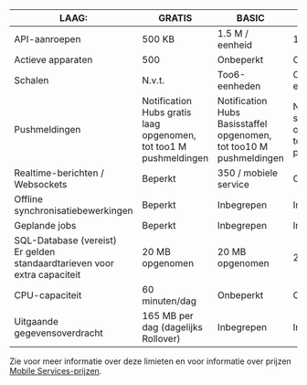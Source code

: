 
| LAAG: | GRATIS | BASIC | STANDARD |
| --- | --- | --- | --- |
| API-aanroepen |500 KB |1.5 M / eenheid |15 M / eenheid |
| Actieve apparaten |500 |Onbeperkt |Onbeperkt |
| Schalen |N.v.t. |Too6-eenheden |Onbeperkte eenheden |
| Pushmeldingen |Notification Hubs gratis laag opgenomen, tot too1 M pushmeldingen |Notification Hubs Basisstaffel opgenomen, tot too10 M pushmeldingen |Notification Hubs standaardcategorie opgenomen, tot too10 M pushmeldingen |
| Realtime-berichten /<br/>Websockets |Beperkt |350 / mobiele service |Onbeperkt |
| Offline synchronisatiebewerkingen |Beperkt |Inbegrepen |Inbegrepen |
| Geplande jobs |Beperkt |Inbegrepen |Inbegrepen |
| SQL-Database (vereist) <br/>Er gelden standaardtarieven voor extra capaciteit |20 MB opgenomen |20 MB opgenomen |20 MB opgenomen |
| CPU-capaciteit |60 minuten/dag |Onbeperkt |Onbeperkt |
| Uitgaande gegevensoverdracht |165 MB per dag (dagelijks Rollover) |Inbegrepen |Inbegrepen |

Zie voor meer informatie over deze limieten en voor informatie over prijzen [Mobile Services-prijzen](https://azure.microsoft.com/pricing/details/mobile-services/). 

